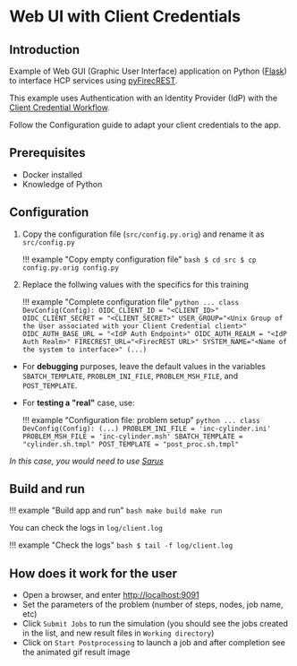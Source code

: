 # Web UI with Client Credentials

## Introduction

Example of Web GUI (Graphic User Interface) application on Python ([Flask](https://flask.palletsprojects.com/en/stable/)) to interface HCP services using [pyFirecREST](https://pyfirecrest.readthedocs.io/en/stable/).

This example uses Authentication with an Identity Provider (IdP) with the [Client Credential Workflow](https://oauth.net/2/grant-types/client-credentials/).

Follow the Configuration guide to adapt your client credentials to the app.

## Prerequisites

- Docker installed
- Knowledge of Python

## Configuration

1. Copy the configuration file (`src/config.py.orig`) and rename it as `src/config.py`

    !!! example "Copy empty configuration file"
        ```bash
        $ cd src
        $ cp config.py.orig config.py
        ```

2. Replace the follwing values with the specifics for this training 

    !!! example "Complete configuration file"
        ```python
        ...
        class DevConfig(Config):
            OIDC_CLIENT_ID = "<CLIENT_ID>"
            OIDC_CLIENT_SECRET = "<CLIENT_SECRET>"
            USER_GROUP="<Unix Group of the User associated with your Client Credential client>"
            OIDC_AUTH_BASE_URL = "<IdP Auth Endpoint>"
            OIDC_AUTH_REALM = "<IdP Auth Realm>"
            FIRECREST_URL="<FirecREST URL>"
            SYSTEM_NAME="<Name of the system to interface>"
            (...)
        ```

- For **debugging** purposes, leave the default values in the variables `SBATCH_TEMPLATE`, `PROBLEM_INI_FILE`, `PROBLEM_MSH_FILE`, and `POST_TEMPLATE`.
- For **testing a "real"** case, use:

    !!! example "Configuration file: problem setup"
        ```python
        ...
        class DevConfig(Config):
            (...)
            PROBLEM_INI_FILE = 'inc-cylinder.ini'
            PROBLEM_MSH_FILE = 'inc-cylinder.msh'
            SBATCH_TEMPLATE = "cylinder.sh.tmpl"
            POST_TEMPLATE = "post_proc.sh.tmpl"
        ```

*In this case, you would need to use [Sarus](https://products.cscs.ch/sarus/)*

## Build and run

!!! example "Build app and run"
    ```bash
    make build
    make run
    ```

You can check the logs in `log/client.log`

!!! example "Check the logs"
    ```bash
    $ tail -f log/client.log
    ```

## How does it work for the user

- Open a browser, and enter [http://localhost:9091](http://localhost:9091)
- Set the parameters of the problem (number of steps, nodes, job name, etc)
- Click `Submit Jobs` to run the simulation (you should see the jobs created in the list, and new result files in `Working directory`)
- Click on `Start Postprocessing` to launch a job and after completion see the animated gif result image
